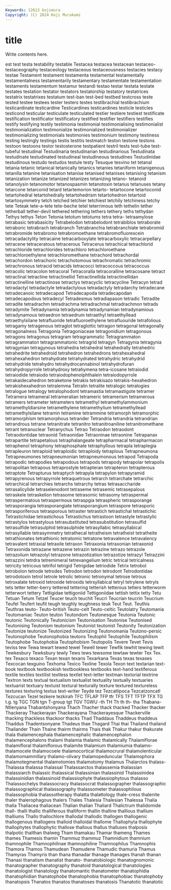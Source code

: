 ```yaml
---
Keywords: 12613 kojimura
Copyright: (C) 2024 Koji Murakami
---
```


# title

Write contents here.



est test testa testability testable Testacea testacea testacean
testaceo- testaceography testaceology testaceous testaceousness testacies testacy testae Testament testament
testamenta testamental testamentally testamentalness testamentarily testamentary testamentate testamentation testaments testamentum
testamur testandi testao testar testata testate testates testation testator testators
testatorship testatory testatrices testatrix testatrixes testatum test-ban test-bed testbed testcross
teste tested testee testees tester testers testes testibrachial testibrachium testicardinate
testicardine Testicardines testicardines testicle testicles testicond testicular testiculate testiculated testier
testiere testiest testificate testification testificator testificatory testified testifier testifiers testifies
testify testifying testily testimonia testimonial testimonialising testimonialist testimonialization testimonialize testimonialized
testimonializer testimonializing testimonials testimonies testimonium testimony testiness testing testingly testings
testis testitis testmatch teston testone testons testoon testoons testor testosterone
testpatient testril tests test-tube test-tubeful testudinal Testudinaria testudinarian testudinarious Testudinata
testudinate testudinated testudineal testudineous testudines Testudinidae testudinous testudo testudos testule
testy Tesuque tesvino tet tetanal tetania tetanic tetanical tetanically tetanics
tetanies tetaniform tetanigenous tetanilla tetanine tetanisation tetanise tetanised tetanises tetanising
tetanism tetanization tetanize tetanized tetanizes tetanizing tetano- tetanoid tetanolysin tetanomotor
tetanospasmin tetanotoxin tetanus tetanuses tetany tetarcone tetarconid tetard tetartemorion tetarto-
tetartocone tetartoconid tetartohedral tetartohedrally tetartohedrism tetartohedron tetartoid tetartosymmetry tetch tetched
tetchier tetchiest tetchily tetchiness tetchy tete Teteak tete-a-tete tete-beche tetel
teterrimous teth tethelin tether tetherball tether-devil tethered tethering tethers tethery
teths tethydan Tethys tethys Teton Tetonia tetotum tetotums tetra tetra-
tetraamylose tetrabasic tetrabasicity Tetrabelodon tetrabelodont tetrabiblos tetraborate tetraboric tetrabrach tetrabranch
Tetrabranchia tetrabranchiate tetrabromid tetrabromide tetrabromo tetrabromoethane tetrabromofluorescein tetracadactylity tetracaine tetracarboxylate
tetracarboxylic tetracarpellary tetracene tetraceratous tetracerous Tetracerus tetrachical tetrachlorid tetrachloride tetrachlorides
tetrachloro tetrachloroethane tetrachloroethylene tetrachloromethane tetrachord tetrachordal tetrachordon tetrachoric tetrachotomous tetrachromatic
tetrachromic tetrachronous tetracid tetracids tetracocci tetracoccous tetracoccus tetracolic tetracolon tetracoral
Tetracoralla tetracoralline tetracosane tetract tetractinal tetractine tetractinellid Tetractinellida tetractinellidan tetractinelline
tetractinose tetractys tetracyclic tetracycline Tetracyn tetrad tetradactyl tetradactyle tetradactylous tetradactyly
tetradarchy tetradecane tetradecanoic tetradecapod Tetradecapoda tetradecapodan tetradecapodous tetradecyl Tetradesmus tetradiapason
tetradic Tetradite tetradite tetradrachm tetradrachma tetradrachmal tetradrachmon tetrads tetradymite Tetradynamia
tetradynamia tetradynamian tetradynamious tetradynamous tetraedron tetraedrum tetraethyl tetraethyllead tetraethylsilane tetrafluoride
tetrafluoroethylene tetrafluouride tetrafolious tetragamy tetragenous tetraglot tetraglottic tetragon tetragonal tetragonally
tetragonalness Tetragonia Tetragoniaceae tetragonidium tetragonous tetragons tetragonus tetragram tetragrammatic Tetragrammaton
tetragrammaton tetragrammatonic tetragrid tetragyn Tetragynia tetragynia tetragynian tetragynous tetrahedra tetrahedral
tetrahedrally tetrahedric tetrahedrite tetrahedroid tetrahedron tetrahedrons tetrahexahedral tetrahexahedron tetrahydrate tetrahydrated
tetrahydric tetrahydrid tetrahydride tetrahydro tetrahydrocannabinol tetrahydrofuran tetrahydropyrrole tetrahydroxy tetrahymena tetra-icosane
tetraiodid tetraiodide tetraiodo tetraiodophenolphthalein tetraiodopyrrole tetrakaidecahedron tetraketone tetrakis tetrakisazo tetrakis-hexahedron
tetrakishexahedron tetralemma Tetralin tetralite tetralogic tetralogies tetralogue tetralogy tetralophodont tetramastia
tetramastigote tetramer Tetramera tetrameral tetrameralian tetrameric tetramerism tetramerous tetramers tetrameter
tetrameters tetramethyl tetramethylammonium tetramethyldiarsine tetramethylene tetramethylium tetramethyllead tetramethylsilane tetramin tetramine
tetrammine tetramorph tetramorphic tetramorphism tetramorphous tetrander Tetrandria tetrandria tetrandrian tetrandrous
tetrane tetranitrate tetranitro tetranitroaniline tetranitromethane tetrant tetranuclear Tetranychus Tetrao Tetraodon
tetraodont Tetraodontidae tetraonid Tetraonidae Tetraoninae tetraonine Tetrapanax tetrapartite tetrapetalous tetraphalangeate
tetrapharmacal tetrapharmacon tetraphenol tetraphony tetraphosphate tetraphyllous tetrapla tetraplegia tetrapleuron tetraploid
tetraploidic tetraploidy tetraplous Tetrapneumona Tetrapneumones tetrapneumonian tetrapneumonous tetrapod Tetrapoda tetrapodic
tetrapodies tetrapodous tetrapods tetrapody tetrapolar tetrapolis tetrapolitan tetrapous tetraprostyle tetrapteran
tetrapteron tetrapterous tetraptote Tetrapturus tetraptych tetrapyla tetrapylon tetrapyramid tetrapyrenous tetrapyrrole
tetraquetrous tetrarch tetrarchate tetrarchic tetrarchical tetrarchies tetrarchs tetrarchy tetras tetrasaccharide
tetrasalicylide tetraselenodont tetraseme tetrasemic tetrasepalous tetraskele tetraskelion tetrasome tetrasomic tetrasomy
tetraspermal tetraspermatous tetraspermous tetraspgia tetraspheric tetrasporange tetrasporangia tetrasporangiate tetrasporangium tetraspore
tetrasporic tetrasporiferous tetrasporous tetraster tetrastich tetrastichal tetrastichic Tetrastichidae tetrastichous Tetrastichus
tetrastoon tetrastyle tetrastylic tetrastylos tetrastylous tetrasubstituted tetrasubstitution tetrasulfid tetrasulfide tetrasulphid
tetrasulphide tetrasyllabic tetrasyllabical tetrasyllable tetrasymmetry tetrathecal tetratheism tetratheist tetratheite tetrathionates
tetrathionic tetratomic tetratone tetravalence tetravalency tetravalent tetraxial tetraxile tetraxon Tetraxonia
tetraxonian tetraxonid Tetraxonida tetrazane tetrazene tetrazin tetrazine tetrazo tetrazole tetrazolium
tetrazolyl tetrazone tetrazotization tetrazotize tetrazyl Tetrazzini tetrazzini tetrdra tetremimeral tetrevangelium
tetric tetrical tetricalness tetricity tetricous tetrifol tetrigid Tetrigidae tetriodide Tetrix
tetrobol tetrobolon tetrode tetrodes Tetrodon tetrodon tetrodont Tetrodontidae tetrodotoxin tetrol
tetrole tetrolic tetronic tetronymal tetrose tetrous tetroxalate tetroxid tetroxide tetroxids
tetrsyllabical tetryl tetrylene tetryls tets tetter tetter-berry tettered tettering tetterish
tetterous tetters tetterworm tetterwort tettery Tettigidae tettigoniid Tettigoniidae tettish tettix
tetty Tetu Tetuan Tetum Tetzel Teucer teuch teuchit Teucri Teucrian
teucrin Teucrium Teufel Teufert teufit teugh teughly teughness teuk Teut
Teut. Teuthis Teuthras teuto- Teuto-british Teuto-celt Teuto-celtic Teutolatry Teutomania Teutomaniac
Teuton teuton Teutondom Teutonesque Teutonia Teutonic teutonic Teutonically Teutonicism Teutonisation
Teutonise Teutonised Teutonising Teutonism teutonism Teutonist teutonist Teutonity Teutonization Teutonize
teutonize Teutonized Teutonizing Teutonomania Teutono-persic Teutonophobe Teutonophobia teutons Teutophil Teutophile
Teutophilism Teutophobe Teutophobia Teutophobism Teutopolis Tevere Tevet Tevis teviss tew
Tewa tewart tewed tewel Tewell tewer Tewfik tewhit tewing tewit
Tewkesbury Tewksbury tewly Tews tews tewsome tewtaw tewter Tex Tex.
tex Texaco texaco Texan texan texans Texarkana Texas texas texases
Texcocan texguino Texhoma Texico Texline Texola Texon text textarian text-book
textbook textbookish textbookless textbooks text-hand textiferous textile textiles textilist textless
textlet text-letter textman textorial textrine Textron texts textual textualism textualist
textuality textually textuaries textuarist textuary textuist textural texturally texture textured
textureless textures texturing textus text-writer Teyde tez Tezcatlipoca Tezcatzoncatl Tezcucan
Tezel tezkere tezkirah TFC TFLAP TFP tfr TFS TFT TFTP
TFX TG t.g. tg TGC TGN tgn T-group tgt TGV
TGWU -th TH Th th th- tha Thabana-Ntlenyana Thabantshonyana Thach
Thacher thack thacked Thacker thacker Thackeray Thackerayan Thackerayana Thackerayesque Thackerville
thacking thackless thackoor thacks Thad Thaddaus Thaddeus thaddeus Thaddus Thadentsonyane
Thadeus thae Thagard Thai thai Thailand thailand Thailander Thain Thaine
thairm thairms Thais thak Thakur thakur thakurate thala thalamencephala thalamencephalic
thalamencephalon thalamencephalons thalami thalamia thalamic thalamically Thalamiflorae thalamifloral thalamiflorous thalamite
thalamium thalamiumia thalamo- thalamocele thalamocoele thalamocortical thalamocrural thalamolenticular thalamomammillary thalamo-olivary
thalamopeduncular Thalamophora thalamotegmental thalamotomies thalamotomy thalamus Thalarctos thalass- Thalassa thalassa
thalassal Thalassarctos thalassemia thalassian thalassiarch thalassic thalassical thalassinian thalassinid Thalassinidea
thalassinidian thalassinoid thalassiophyte thalassiophytous thalasso Thalassochelys thalassocracy thalassocrat thalassographer thalassographic
thalassographical thalassography thalassometer thalassophilous thalassophobia thalassotherapy thalatta thalattology thale-cress thalenite
thaler thalerophagous thalers Thales Thalesia Thalesian Thalessa Thalia thalia Thaliacea
thaliacean Thalian thalian Thaliard Thalictrum thalidomide thall- thalli thallic thalliferous
thalliform thallin thalline thallious thallium thalliums Thallo thallochlore thallodal thallodic
thallogen thallogenic thallogenous thallogens thalloid thalloidal thallome Thallophyta thallophyte thallophytes
thallophytic thallose thallous thallus thalluses thalposis thalpotic thalthan thalweg Tham
thamakau Thamar thameng Thames thames Thamesis thamin Thammuz thammuz Thamnidium
thamnium thamnophile Thamnophilinae thamnophiline Thamnophilus Thamnophis Thamora Thamos Thamudean Thamudene
Thamudic thamuria Thamus Thamyras Thamyris than thana thanadar thanage thanages
thanah thanan Thanasi thanatism thanatist thanato- thanatobiologic thanatognomonic thanatographer thanatography
thanatoid thanatological thanatologies thanatologist thanatology thanatomantic thanatometer thanatophidia thanatophidian thanatophobe
thanatophobia thanatophobiac thanatophoby thanatopsis Thanatos thanatos thanatoses thanatosis Thanatotic thanatotic
